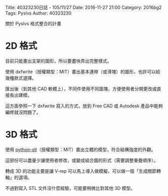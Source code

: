 Title: 40323230日誌 - 105/11/27
Date: 2016-11-27 21:00
Category: 2016bg2
Tags: Pyslvs
Author: 40323230

關於 Pyslvs 格式整合的計畫

<!-- PELICAN_END_SUMMARY -->

2D 格式
===

目前只能畫出支架的圖形，所以要盡快弄出完整樣式。

使用 dxfwrite（授權類型：MIT）畫出基本連桿（或滑塊）的圖形，也許可以給幾種款式選擇。

匯出後（到其他 CAD 軟體上），不同件使用不同圖塊，方便使用者分開更改或直接長出建模。

這方面參照一下 dxfwrite 寫入的方式，放到 Free CAD 或 Autodesk 產品中能夠編修就沒問題了。

3D 格式
===

使用 [python-stl](https://github.com/apparentlymart/python-stl"github.com")（授權類型：MIT）畫出立體的模型，符合結構強度的外觀。

這部份可以盡量少讓使用者修改，或變成組合圖的形式（需要調整重疊順序）。

轉成 3D 的功能主要是讓 V-rep 可以馬上導入做模擬，可以做一個「生成關節轉軸」的選項。

不過對寫入 STL 文件沒什麼經驗，可能要稍微比對其他 3D 模型。
